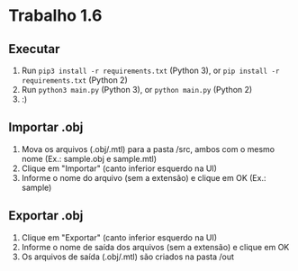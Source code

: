 # Trabalho 1.6

## Executar

1. Run `pip3 install -r requirements.txt` (Python 3), or `pip install -r requirements.txt` (Python 2)
2. Run `python3 main.py` (Python 3), or `python main.py` (Python 2)
3. :)

## Importar .obj

1. Mova os arquivos (.obj/.mtl) para a pasta /src, ambos com o mesmo nome (Ex.: sample.obj e sample.mtl)
2. Clique em "Importar" (canto inferior esquerdo na UI)
3. Informe o nome do arquivo (sem a extensão) e clique em OK (Ex.: sample)

## Exportar .obj

1. Clique em "Exportar" (canto inferior esquerdo na UI)
2. Informe o nome de saída dos arquivos (sem a extensão) e clique em OK
3. Os arquivos de saída (.obj/.mtl) são criados na pasta /out

